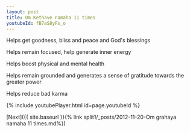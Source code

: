 ```yaml
---
layout: post
title: Om Kethave namaha 11 times
youtubeId: fB7aS8yFs_o
---
```

 
 
Helps get goodness, bliss and peace and God's blessings
 
Helps remain focused, help generate inner energy 
 
Helps boost physical and mental health 
 
Helps remain grounded and generates a sense of gratitude towards the greater power 
 
Helps reduce bad karma
 
 
 
 


{% include youtubePlayer.html id=page.youtubeId %}
 
[Next]({{ site.baseurl }}{% link  split1/_posts/2012-11-20-Om grahaya namaha 11 times.md%})
 
